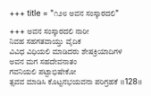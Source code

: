 +++
title = "೧೨೮ ಅವನ ಸಂಸ್ಕಾರದಲಿ"

+++
ಅವನ ಸಂಸ್ಕಾರದಲಿ ನಾರೀ  
ನಿವಹ ಸಹಗತವಾಯ್ತು ವೈದಿಕ  
ವಿವಿಧ ವಿಧಿಯಲಿ ಮಾಡಿದರು ಶೇಷಕ್ರಿಯಾದಿಗಳ   
ಅವನ ಮಗ ಸಹದೇವನಾತಂ  
ಗವನಿಯಲಿ ಪಟ್ಟಾಭಿಷೇಕೋ  
ತ್ಸವವ ಮಾಡಿಸಿ ಕೊಟ್ಟನಭಯವನಾ ಪರಿಗ್ರಹಕೆ     ॥128॥